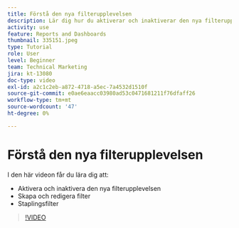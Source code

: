 ```yaml
---
title: Förstå den nya filterupplevelsen
description: Lär dig hur du aktiverar och inaktiverar den nya filterupplevelsen, skapar och redigerar filter och staplingsfilter.
activity: use
feature: Reports and Dashboards
thumbnail: 335151.jpeg
type: Tutorial
role: User
level: Beginner
team: Technical Marketing
jira: kt-13080
doc-type: video
exl-id: a2c1c2eb-a872-4718-a5ec-7a4532d1510f
source-git-commit: e0ae6eaacc03980ad53c0471681211f76dfaff26
workflow-type: tm+mt
source-wordcount: '47'
ht-degree: 0%

---
```


# Förstå den nya filterupplevelsen

I den här videon får du lära dig att:

* Aktivera och inaktivera den nya filterupplevelsen
* Skapa och redigera filter
* Staplingsfilter

>[!VIDEO](https://video.tv.adobe.com/v/3419558/?quality=12&learn=on&enablevpops)
